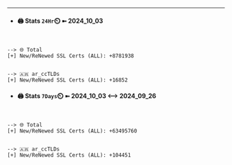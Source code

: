 

---
- #### 🖨️ **Stats** `24Hr`⏲️ ➼ 2024_10_03
```console


--> 🌐 Total
[+] New/ReNewed SSL Certs (ALL): +8781938


--> 🇦🇷 ar_ccTLDs
[+] New/ReNewed SSL Certs (ALL): +16852

```

- #### 🖨️ **Stats** `7Days`⏲️ ➼ 2024_10_03 <--> 2024_09_26
```console


--> 🌐 Total
[+] New/ReNewed SSL Certs (ALL): +63495760


--> 🇦🇷 ar_ccTLDs
[+] New/ReNewed SSL Certs (ALL): +104451

```


